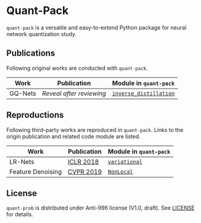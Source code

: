 # Quant-Pack

`quant-pack` is a versatile and easy-to-extend Python package for neural 
network quantization study.

## Publications
Following original works are conducted with `quant-pack`.

Work | Publication | Module in `quant-pack`
-----|--------------------|-----------------------
GQ-Nets | *Reveal after reviewing* | [`inverse_distillation`](quant_pack/modeling/inverse_distillation)

## Reproductions
Following third-party works are reproduced in `quant-pack`. Links to the 
origin publication and related code module are listed.

Work | Publication | Module in `quant-pack`
-----|--------------------|-----------------------
LR-Nets | [ICLR 2018](https://openreview.net/forum?id=BySRH6CpW) | [`variational`](quant_pack/modeling/variational)
Feature Denoising | [CVPR 2019](https://arxiv.org/abs/1812.03411) | [`NonLocal`](quant_pack/modeling/variational/_components.py)

## License
`quant-prob` is distributed under Anti-996 license (V1.0, draft). See [LICENSE](LICENSE) for details.
